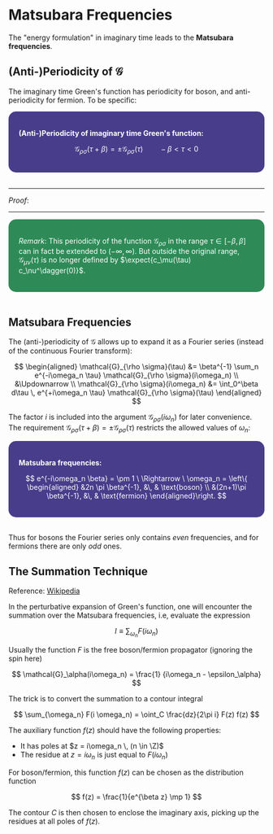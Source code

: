 <style>
    .katex {
        font-size: 1.1em;
    }
    .remark {
        border-radius: 15px;
        padding: 20px;
        background-color: SeaGreen;
        color: White;
    }
    .result {
        border-radius: 15px;
        padding: 20px;
        background-color: DarkSlateBlue;
        color: White;
    }
</style>

# Matsubara Frequencies

The "energy formulation" in imaginary time leads to the **Matsubara frequencies**. 

## (Anti-)Periodicity of $\mathcal{G}$

The imaginary time Green's function has periodicity for boson, and anti-periodicity for fermion. To be specific:

<div class="result">

**(Anti-)Periodicity of imaginary time Green's function:**

$$
\mathcal{G}_{\rho \sigma}(\tau + \beta)
= \pm \mathcal{G}_{\rho \sigma}(\tau) \qquad
-\beta < \tau < 0
$$

</div><br>

----

*Proof*:

----

<div class="remark">

*Remark*: This periodicity of the function $\mathcal{G}_{\rho \sigma}$ in the range $\tau \in [-\beta,\beta]$ can in fact be extended to $(-\infty,\infty)$. But outside the original range, $\mathcal{G}_{\mu\nu}(\tau)$ is no longer defined by $\expect{c_\mu(\tau) c_\nu^\dagger(0)}$.

</div><br>

## Matsubara Frequencies

The (anti-)periodicity of $\mathcal{G}$ allows up to expand it as a Fourier series (instead of the continuous Fourier transform):

$$
\begin{aligned}
    \mathcal{G}_{\rho \sigma}(\tau)
    &= \beta^{-1} \sum_n e^{-i\omega_n \tau} 
    \mathcal{G}_{\rho \sigma}(i\omega_n)
    \\ &\Updownarrow \\
    \mathcal{G}_{\rho \sigma}(i\omega_n)
    &= \int_0^\beta d\tau \, e^{+i\omega_n \tau} 
    \mathcal{G}_{\rho \sigma}(\tau)
\end{aligned}
$$

The factor $i$ is included into the argument $\mathcal{G}_{\rho \sigma}(i\omega_n)$ for later convenience. The requirement $\mathcal{G}_{\rho \sigma}(\tau + \beta) = \pm \mathcal{G}_{\rho \sigma}(\tau)$ restricts the allowed values of $\omega_n$:

<div class="result">

**Matsubara frequencies:**

$$
e^{-i\omega_n \beta} = \pm 1 
\ \Rightarrow \ \omega_n = 
\left\{ \begin{aligned}
    &2n \pi \beta^{-1}, &\, &
    \text{boson} \\
    &(2n+1)\pi \beta^{-1}, &\, &
    \text{fermion}
\end{aligned}\right.
$$

</div><br>

Thus for bosons the Fourier series only contains *even* frequencies, and for fermions there are only *odd* ones. 

## The Summation Technique

Reference: [Wikipedia](https://en.wikipedia.org/wiki/Matsubara_frequency#Summation_formalism)

In the perturbative expansion of Green's function, one will encounter the summation over the Matsubara frequencies, i.e, evaluate the expression

$$
I \equiv \sum_{\omega_n} F(i \omega_n)
$$

Usually the function $F$ is the free boson/fermion propagator (ignoring the spin here)

$$
\mathcal{G}_\alpha(i\omega_n)
= \frac{1}
{i\omega_n - \epsilon_\alpha}
$$

The trick is to convert the summation to a contour integral

$$
\sum_{\omega_n} F(i \omega_n)
= \oint_C \frac{dz}{2\pi i} F(z) f(z)
$$

The auxiliary function $f(z)$ should have the following properties:

- It has poles at $z = i\omega_n \, (n \in \Z)$
- The residue at $z = i\omega_n$ is just equal to $F(i\omega_n)$

For boson/fermion, this function $f(z)$ can be chosen as the distribution function

$$
f(z) = \frac{1}{e^{\beta z} \mp 1}
$$

The contour $C$ is then chosen to enclose the imaginary axis, picking up the residues at all poles of $f(z)$. 